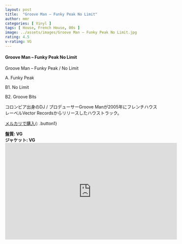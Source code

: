 ```yaml
---
layout: post
title:  "Groove Man – Funky Peak No Limit"
author: mmr
categories: [ Vinyl ]
tags: [ House, French House, 00s ]
image: ../assets/images/Groove Man – Funky Peak No Limit.jpg
rating: 4.5
v-rating: VG
---
```


#### Groove Man – Funky Peak No Limit

Groove Man – Funky Peak / No Limit

A. Funky Peak

B1. No Limit

B2. Groove Bits

コロンビア出身のDJ / プロデューサーGroove Manが2005年にフレンチハウスレーベルVector Recordsからリリースしたハウストラック。

[メルカリで購入](https://jp.mercari.com/item/m13343014810?afid=6142608987){: .button1}

<div class="mt-4 mb-4 d-flex align-items-center">
<strong class="mr-1">盤質: VG</strong>
</div>
<div class="mt-4 mb-4 d-flex align-items-center">
<strong class="mr-1">ジャケット: VG</strong>
</div>

<iframe width="560" height="315" src="https://www.youtube.com/embed/Jwrx1LNQsD0?si=O1DzmeXWsH68eVcV" title="YouTube video player" frameborder="0" allow="accelerometer; autoplay; clipboard-write; encrypted-media; gyroscope; picture-in-picture; web-share" referrerpolicy="strict-origin-when-cross-origin" allowfullscreen></iframe>